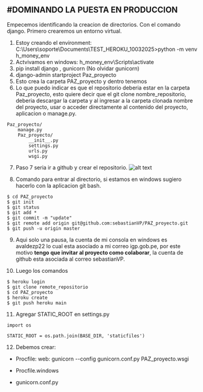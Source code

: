 #**DOMINANDO LA PUESTA EN PRODUCCION**
---

Empecemos identificando la creacion  de directorios. Con el comando django.
Primero crearemos un entorno virtual.

1. Estoy creando el environment: C:\Users\soporte\Documents\TEST_HEROKU_10032025>python -m venv h_money_env
2. Actvivamos en windows: h_money_env\Scripts\activate
3. pip install django , gunicorn (No olvidar gunicorn)
4. django-admin startproject Paz_proyecto
5. Esto crea la carpeta PAZ_proyecto y dentro tenemos 
6. Lo que puedo indicar es que el repositorio deberia estar en la carpeta Paz_proyecto, esto quiere decir que el git clone nombre_repositorio, deberia descargar la carpeta y al ingresar a la carpeta clonada nombre del proyecto, usar o acceder directamente al contenido del proyecto, aplicacion o manage.py.

```
Paz_proyecto/
    manage.py
    Paz_proyecto/
        __init__.py
        settings.py
        urls.py
        wsgi.py
```

7. Paso 7 seria ir a github y crear el repositorio.
![alt text](image.png)


8. Comando para entrar al directorio, si estamos en windows sugiero hacerlo con la aplicacion git bash.

```
$ cd PAZ_proyecto
$ git init
$ git status
$ git add *
$ git commit -m "update"
$ git remote add origin git@github.com:sebastianVP/PAZ_proyecto.git
$ git push -u origin master
```

9. Aqui solo una pausa, la cuenta de mi consola en windows es avaldezp22 lo cual esta asociado a mi correo igp.gob.pe, por este motivo **tengo que invitar al proyecto como colaborar**, la cuenta de github esta asociada al correo sebastianVP.

10. Luego los comandos
```
$ heroku login
$ git clone remote_repositorio
$ cd PAZ_proyecto
$ heroku create 
$ git push heroku main
```

11. Agregar STATIC_ROOT en settings.py
```
import os

STATIC_ROOT = os.path.join(BASE_DIR, 'staticfiles')
```

12.  Debemos crear:

* Procfile: 
 web: gunicorn --config gunicorn.conf.py PAZ_proyecto.wsgi

* Procfile.windows

* gunicorn.conf.py

